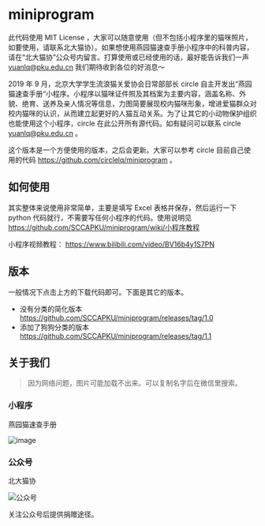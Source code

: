# miniprogram

此代码使用 MIT License ，大家可以随意使用（但不包括小程序里的猫咪照片，如要使用，请联系北大猫协）。如果想使用燕园猫速查手册小程序中的科普内容，请在“北大猫协”公众号内留言。打算使用或已经使用的话，最好能告诉我们一声 yuanlq@pku.edu.cn 我们期待收到各位的好消息～

2019 年 9 月，北京大学学生流浪猫关爱协会日常部部长 circle 自主开发出“燕园猫速查手册“小程序。小程序以猫咪证件照及其档案为主要内容，涵盖名称、外貌、绝育、送养及亲人情况等信息，力图简要展现校内猫咪形象，增进爱猫群众对校内猫咪的认识，从而建立起更好的人猫互动关系。为了让其它的小动物保护组织也能使用这个小程序，circle 在此公开所有源代码。如有疑问可以联系 circle yuanlq@pku.edu.cn 。

这个版本是一个方便使用的版本，之后会更新。大家可以参考 circle 目前自己使用的代码 https://github.com/circlelq/miniprogram 。

## 如何使用

其实整体来说使用非常简单，主要是填写 Excel 表格并保存，然后运行一下 python 代码就行，不需要写任何小程序的代码。使用说明见  https://github.com/SCCAPKU/miniprogram/wiki/小程序教程

小程序视频教程： https://www.bilibili.com/video/BV16b4y1S7PN

## 版本

一般情况下点击上方的下载代码即可。下面是其它的版本。

- 没有分类的简化版本 https://github.com/SCCAPKU/miniprogram/releases/tag/1.0
- 添加了狗狗分类的版本 https://github.com/SCCAPKU/miniprogram/releases/tag/1.1

## 关于我们

> 因为网络问题，图片可能加载不出来。可以复制名字后在微信里搜索。

### 小程序

燕园猫速查手册

![image](小程序.jpg)

### 公众号

北大猫协

![公众号](公众号.jpeg)

关注公众号后提供捐赠途径。
